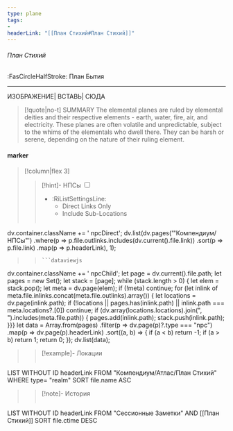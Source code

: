 ```yaml
---
type: plane
tags:
- 
headerLink: "[[План Стихий#План Стихий]]"
---
```


###### План Стихий
<span class="sub2">:FasCircleHalfStroke:  План Бытия</span>
___
ИЗОБРАЖЕНИЕ| ВСТАВЬ| СЮДА
> [!quote|no-t] SUMMARY
>The elemental planes are ruled by elemental deities and their respective elements - earth, water, fire, air, and electricity. These planes are often volatile and unpredictable, subject to the whims of the elementals who dwell there. They can be harsh or serene, depending on the nature of their ruling element.

#### marker
> [!column|flex 3]
> > [!hint]-  НПСы
> > <input type="checkbox" id="npc"/><ul class="sortMenu"><li class="sortIcon">:RiListSettingsLine:<ul class="dropdown npcedit"><li><label for="npc" class="directLabel active">Direct Links Only</label></li><li><label for="npc" class="childLabel">Include Sub-Locations</label></li></ul></li></ul>
> >```dataviewjs
dv.container.className += ' npcDirect';
dv.list(dv.pages('"Компендиум/НПСы"')
 .where(p => p.file.outlinks.includes(dv.current().file.link))
.sort(p => p.file.link)
.map(p => p.headerLink), 1);
>>```
>>```dataviewjs
dv.container.className += ' npcChild';
let page = dv.current().file.path;
let pages = new Set();
let stack = [page];
while (stack.length > 0) {
let elem = stack.pop();
let meta = dv.page(elem);
if (!meta) continue;
for (let inlink of meta.file.inlinks.concat(meta.file.outlinks).array()) {
let locations = dv.page(inlink.path);
if (!locations || pages.has(inlink.path) || inlink.path === meta.locations?.[0]) continue;
 if (dv.array(locations.locations).join(", ").includes(meta.file.path)) {
 pages.add(inlink.path);
 stack.push(inlink.path);
}}}
let data = Array.from(pages)
.filter(p => dv.page(p)?.type === "npc")
.map(p => dv.page(p).headerLink)
.sort((a, b) => {
if (a < b) return -1;
if (a > b) return 1;
return 0;
});
dv.list(data);
> 
>> [!example]- Локации
>>```dataview
LIST WITHOUT ID headerLink
FROM "Компендиум/Атлас/План Стихий"
WHERE type= "realm"
SORT file.name ASC
>
>> [!note]- История
>>```dataview
LIST WITHOUT ID headerLink
FROM "Сессионные Заметки" AND [[План Стихий]]
SORT file.ctime DESC